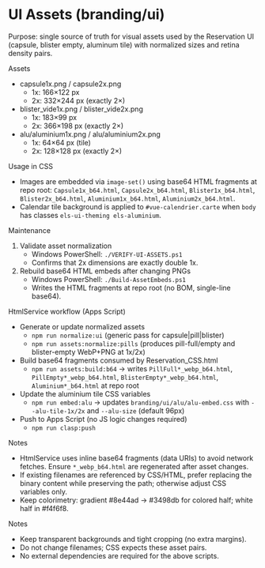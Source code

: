 # UI Assets (branding/ui)

Purpose: single source of truth for visual assets used by the Reservation UI (capsule, blister empty, aluminum tile) with normalized sizes and retina density pairs.

Assets
- capsule1x.png / capsule2x.png
  - 1x: 166×122 px
  - 2x: 332×244 px (exactly 2×)
- blister_vide1x.png / blister_vide2x.png
  - 1x: 183×99 px
  - 2x: 366×198 px (exactly 2×)
- alu/aluminium1x.png / alu/aluminium2x.png
  - 1x: 64×64 px (tile)
  - 2x: 128×128 px (exactly 2×)

Usage in CSS
- Images are embedded via `image-set()` using base64 HTML fragments at repo root: `Capsule1x_b64.html`, `Capsule2x_b64.html`, `Blister1x_b64.html`, `Blister2x_b64.html`, `Aluminium1x_b64.html`, `Aluminium2x_b64.html`.
- Calendar tile background is applied to `#vue-calendrier.carte` when `body` has classes `els-ui-theming els-aluminium`.

Maintenance
1) Validate asset normalization
   - Windows PowerShell: `./VERIFY-UI-ASSETS.ps1`
   - Confirms that 2x dimensions are exactly double 1x.
2) Rebuild base64 HTML embeds after changing PNGs
   - Windows PowerShell: `./Build-AssetEmbeds.ps1`
   - Writes the HTML fragments at repo root (no BOM, single-line base64).

HtmlService workflow (Apps Script)
- Generate or update normalized assets
  - `npm run normalize:ui` (generic pass for capsule|pill|blister)
  - `npm run assets:normalize:pills` (produces pill-full/empty and blister-empty WebP+PNG at 1x/2x)
- Build base64 fragments consumed by Reservation_CSS.html
  - `npm run assets:build:b64` → writes `PillFull*_webp_b64.html`, `PillEmpty*_webp_b64.html`, `BlisterEmpty*_webp_b64.html`, `Aluminium*_b64.html` at repo root
- Update the aluminium tile CSS variables
  - `npm run embed:alu` → updates `branding/ui/alu/alu-embed.css` with `--alu-tile-1x/2x` and `--alu-size` (default 96px)
- Push to Apps Script (no JS logic changes required)
  - `npm run clasp:push`

Notes
- HtmlService uses inline base64 fragments (data URIs) to avoid network fetches. Ensure `*_webp_b64.html` are regenerated after asset changes.
- If existing filenames are referenced by CSS/HTML, prefer replacing the binary content while preserving the path; otherwise adjust CSS variables only.
- Keep colorimetry: gradient #8e44ad → #3498db for colored half; white half in #f4f6f8.

Notes
- Keep transparent backgrounds and tight cropping (no extra margins).
- Do not change filenames; CSS expects these asset pairs.
- No external dependencies are required for the above scripts.
